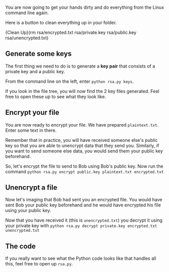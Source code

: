 You are now going to get your hands dirty and do everything from the Linux command line again.

Here is a button to clean everything up in your folder.

{Clean Up}(rm rsa/encrypted.txt rsa/private.key rsa/public.key rsa/unencrypted.txt)

## Generate some keys
The first thing we need to do is to generate a **key pair** that consists of a private key and a public key.

From the command line on the left, enter `python rsa.py keys`.

If you look in the file tree, you will now find the 2 key files generated. Feel free to open these up to see what they look like.

## Encrypt your file
You are now ready to encrypt your file. We have prepared `plaintext.txt`. Enter some text in there.

Remember that in practice, you will have received someone else's public key so that you are able to unencrypt data that they send you. Similarly, if you want to send someone else data, you would send them your public key beforehand.

So, let's encrypt the file to send to Bob using Bob's public key. Now run the command `python rsa.py encrypt public.key plaintext.txt encrypted.txt`

## Unencrypt a file
Now let's imaging that Bob had sent you an encrypted file. You would have sent Bob your public key beforehand and he would have encrypted his file using your public key. 

Now that you have received it (this is `unencrypted.txt`) you decrypt it using your private key with `python rsa.py decrypt private.key encrypted.txt unencrypted.txt`

## The code
If you really want to see what the Python code looks like that handles all this, feel free to open up `rsa.py`.